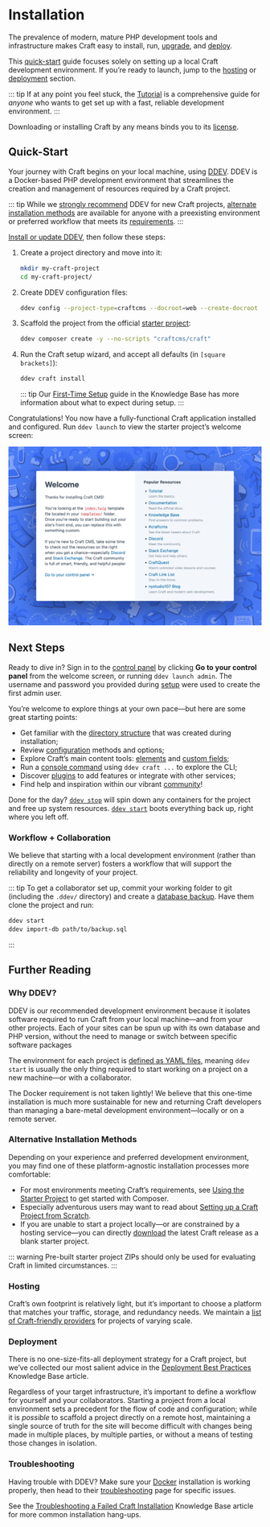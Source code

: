 # Installation

The prevalence of modern, mature PHP development tools and infrastructure makes Craft easy to install, run, [upgrade](./upgrade.md), and [deploy](deploy.md).

This [quick-start](#quick-start) guide focuses solely on setting up a local Craft development environment. If you’re ready to launch, jump to the [hosting](#hosting) or [deployment](#deployment) section.

::: tip
If at any point you feel stuck, the [Tutorial](../getting-started-tutorial/README.md) is a comprehensive guide for _anyone_ who wants to get set up with a fast, reliable development environment.
:::

Downloading or installing Craft by any means binds you to its [license](https://craftcms.com/license).

## Quick-Start

Your journey with Craft begins on your local machine, using [DDEV](https://ddev.readthedocs.io/en/stable/). DDEV is a Docker-based PHP development environment that streamlines the creation and management of resources required by a Craft project.

::: tip
While we [strongly recommend](#why-ddev) DDEV for new Craft projects, [alternate installation methods](#alternative-installation-methods) are available for anyone with a preexisting environment or preferred workflow that meets its [requirements](./requirements.md).
:::

[Install or update DDEV](https://ddev.readthedocs.io/en/stable/users/install/), then follow these steps:

1. Create a project directory and move into it:

    ```bash
    mkdir my-craft-project
    cd my-craft-project/
    ```

1. Create DDEV configuration files:

    ```bash
    ddev config --project-type=craftcms --docroot=web --create-docroot --php-version=8.2
    ```

1. Scaffold the project from the official [starter project](https://github.com/craftcms/craft):

    ```bash
    ddev composer create -y --no-scripts "craftcms/craft"
    ```

1. Run the Craft setup wizard, and accept all defaults (in `[square brackets]`):

    ```bash
    ddev craft install
    ```

    ::: tip
    Our [First-Time Setup](kb:first-time-setup) guide in the Knowledge Base has more information about what to expect during setup.
    :::

Congratulations! You now have a fully-functional Craft application installed and configured. Run `ddev launch` to view the starter project’s welcome screen:

<BrowserShot
    url="https://my-craft-project.ddev.site/"
    :link="false"
    id="welcome-screen"
    :poi="{
        'cp-link': [38, 72],
    }">
<img src="./images/welcome.png" alt="A new Craft installation’s welcome screen" />
</BrowserShot>

## Next Steps

Ready to dive in? Sign in to the [control panel](./control-panel.md) by clicking **Go to your control panel** <Poi label="1" target="welcome-screen" id="cp-link" /> from the welcome screen, or running `ddev launch admin`. The username and password you provided during [setup](kb:first-time-setup) were used to create the first admin user.

You’re welcome to explore things at your own pace—but here are some great starting points:

- Get familiar with the [directory structure](./directory-structure.md) that was created during installation;
- Review [configuration](./config/README.md) methods and options;
- Explore Craft’s main content tools: [elements](./elements.md) and [custom fields](./fields.md);
- Run a [console command](./console-commands.html) using `ddev craft ...` to explore the CLI;
- Discover [plugins](./plugins.md) to add features or integrate with other services;
- Find help and inspiration within our vibrant [community](https://craftcms.com/community)!

Done for the day? [`ddev stop`](https://ddev.readthedocs.io/en/stable/users/basics/commands/#stop) will spin down any containers for the project and free up system resources. [`ddev start`](https://ddev.readthedocs.io/en/stable/users/basics/commands/#start) boots everything back up, right where you left off.

### Workflow + Collaboration

We believe that starting with a local development environment (rather than directly on a remote server) fosters a workflow that will support the reliability and longevity of your project.

<See path="deploy.md#workflow" label="Defining a Workflow" />

::: tip
To get a collaborator set up, commit your working folder to git (including the `.ddev/` directory) and create a [database backup](./console-commands.html#db-backup). Have them clone the project and run:

```bash
ddev start
ddev import-db path/to/backup.sql
```
:::

## Further Reading

### Why DDEV?

DDEV is our recommended development environment because it isolates software required to run Craft from your local machine—and from your other projects. Each of your sites can be spun up with its own database and PHP version, without the need to manage or switch between specific software packages

The environment for each project is [defined as YAML files](https://ddev.readthedocs.io/en/stable/users/configuration/config/), meaning `ddev start` is usually the only thing required to start working on a project on a new machine—or with a collaborator.

The Docker requirement is not taken lightly! We believe that this one-time installation is much more sustainable for new and returning Craft developers than managing a bare-metal development environment—locally or on a remote server.

### Alternative Installation Methods

Depending on your experience and preferred development environment, you may find one of these platform-agnostic installation processes more comfortable:

- For most environments meeting Craft’s requirements, see [Using the Starter Project](kb:using-the-starter-project) to get started with Composer.
- Especially adventurous users may want to read about [Setting up a Craft Project from Scratch](kb:setting-up-a-craft-project-from-scratch).
- If you are unable to start a project locally—or are constrained by a hosting service—you can directly [download](https://craftcms.com/latest.zip) the latest Craft release as a blank starter project.

::: warning
Pre-built starter project ZIPs should only be used for evaluating Craft in limited circumstances.
:::

### Hosting

<See path="deploy.md" hash="selecting-a-host" label="Selecting a Host" description="Know your options when looking for a good hosting solution." />

Craft’s own footprint is relatively light, but it’s important to choose a platform that matches your traffic, storage, and redundancy needs. We maintain a [list of Craft-friendly providers](https://craftcms.com/hosting) for projects of varying scale.

### Deployment

<See path="deploy.md" />

There is no one-size-fits-all deployment strategy for a Craft project, but we’ve collected our most salient advice in the [Deployment Best Practices](kb:deployment-best-practices) Knowledge Base article.

Regardless of your target infrastructure, it’s important to define a workflow for yourself and your collaborators. Starting a project from a local environment sets a precedent for the flow of code and configuration; while it is _possible_ to scaffold a project directly on a remote host, maintaining a single source of truth for the site will become difficult with changes being made in multiple places, by multiple parties, or without a means of testing those changes in isolation.

### Troubleshooting

Having trouble with DDEV? Make sure your [Docker](https://ddev.readthedocs.io/en/stable/users/install/docker-installation/#testing-and-troubleshooting-your-docker-installation) installation is working properly, then head to their [troubleshooting](https://ddev.readthedocs.io/en/stable/users/basics/troubleshooting/) page for specific issues.

See the [Troubleshooting a Failed Craft Installation](kb:troubleshooting-failed-installation) Knowledge Base article for more common installation hang-ups.
